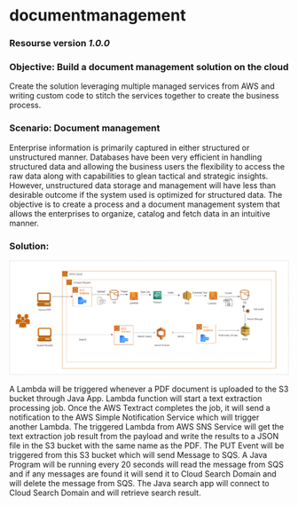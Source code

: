 # documentmanagement
### Resourse version *1.0.0*

### Objective: Build a document management solution on the cloud

Create the solution leveraging multiple managed services from AWS and writing custom code to stitch the services together to create the business process.

### Scenario: Document management

Enterprise information is primarily captured in either structured or unstructured manner. Databases have been very efficient in handling structured data and allowing the business users the flexibility to access the raw data along with capabilities to glean tactical and strategic insights. However, unstructured data storage and management will have less than desirable
outcome if the system used is optimized for structured data. The objective is to create a process and a document management system that allows the enterprises to organize, catalog and fetch data in an intuitive manner.

### Solution:

![Architecture Diagram](https://github.com/deepak-aws/documentmanagement/blob/master/documents/images/arch.png)

A Lambda will be triggered whenever a PDF document is uploaded to the S3 bucket through Java App. Lambda function will start a text extraction processing job. Once the AWS Textract completes the job, it will send a notification to the AWS Simple Notification Service which will trigger another Lambda. The triggered Lambda from AWS SNS Service will get the text extraction job result from the payload and write the results to a JSON file in the S3 bucket with the same name as the PDF. The PUT Event will be triggered from this S3 bucket which will send Message to SQS. A Java Program will be running every 20 seconds will read the message from SQS and if any messages are found it will send it to Cloud Search Domain and will delete the message from SQS. The Java search app will connect to Cloud Search Domain and will retrieve search result.
